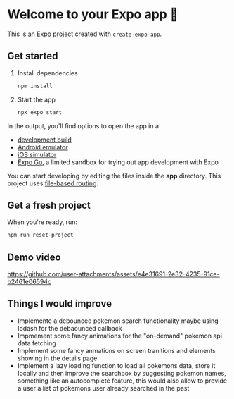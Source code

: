 # Welcome to your Expo app 👋

This is an [Expo](https://expo.dev) project created with [`create-expo-app`](https://www.npmjs.com/package/create-expo-app).

## Get started

1. Install dependencies

   ```bash
   npm install
   ```

2. Start the app

   ```bash
   npx expo start
   ```

In the output, you'll find options to open the app in a

- [development build](https://docs.expo.dev/develop/development-builds/introduction/)
- [Android emulator](https://docs.expo.dev/workflow/android-studio-emulator/)
- [iOS simulator](https://docs.expo.dev/workflow/ios-simulator/)
- [Expo Go](https://expo.dev/go), a limited sandbox for trying out app development with Expo

You can start developing by editing the files inside the **app** directory. This project uses [file-based routing](https://docs.expo.dev/router/introduction).

## Get a fresh project

When you're ready, run:

```bash
npm run reset-project
```

## Demo video
https://github.com/user-attachments/assets/e4e31691-2e32-4235-91ce-b2461e06594c


## Things I would improve

- Implemente a debounced pokemon search functionality maybe using lodash for the debaounced callback
- Impmement some fancy animations for the "on-demand" pokemon api data fetching
- Implement some fancy anmations on screen tranitions and elements showing in the details page
- Implement a lazy loading function to load all pokemons data, store it locally and then improve the searchbox by suggesting pokemon names, something like an autocomplete feature, this would also allow to provide a user a list of pokemons user already searched in the past
